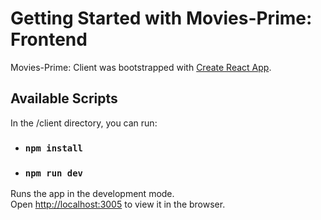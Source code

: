 # Getting Started with Movies-Prime: Frontend

Movies-Prime: Client was bootstrapped with [Create React App](https://github.com/facebook/create-react-app).

## Available Scripts

In the /client directory, you can run:

- ### `npm install`

- ### `npm run dev`

Runs the app in the development mode.\
Open [http://localhost:3005](http://localhost:3005) to view it in the browser.

